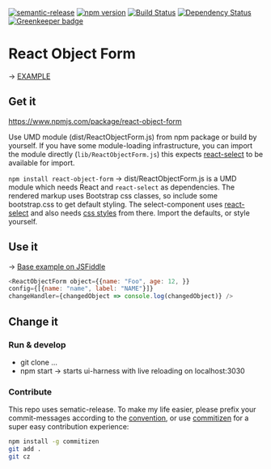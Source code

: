 [![semantic-release](https://img.shields.io/badge/%20%20%F0%9F%93%A6%F0%9F%9A%80-semantic--release-e10079.svg)](https://github.com/semantic-release/semantic-release)
[![npm version](https://badge.fury.io/js/react-object-form.svg)](https://badge.fury.io/js/react-object-form)
[![Build Status](https://travis-ci.org/fkretzer/react-object-form.svg?branch=master)](https://travis-ci.org/fkretzer/react-object-form)
[![Dependency Status](https://www.versioneye.com/user/projects/57d7c71dbf2b4b0050f30ae8/badge.svg)](https://www.versioneye.com/user/projects/57d7c71dbf2b4b0050f30ae8)
[![Greenkeeper badge](https://badges.greenkeeper.io/fkretzer/react-object-form.svg)](https://greenkeeper.io/)

# React Object Form



-> [EXAMPLE](https://jsfiddle.net/dhfsk/gfzpghun/)

## Get it

https://www.npmjs.com/package/react-object-form

Use UMD module (dist/ReactObjectForm.js) from npm package or build by yourself. If you have some module-loading infrastructure, you can import the module directly (`lib/ReactObjectForm.js`) this expects [react-select](https://github.com/JedWatson/react-select) to be available for import.

`npm install react-object-form` -> dist/ReactObjectForm.js is a UMD module which needs React and `react-select` as dependencies.
The rendered markup uses Bootstrap css classes, so include some bootstrap.css to get default styling. The select-component uses [react-select](https://github.com/JedWatson/react-select) and also needs [css styles](https://raw.githubusercontent.com/JedWatson/react-select/master/dist/react-select.css) from there. Import the defaults, or style yourself.

## Use it
-> [Base example on JSFiddle](https://jsfiddle.net/dhfsk/gfzpghun/)

```javascript
<ReactObjectForm object={{name: "Foo", age: 12, }} 
config={[{name: "name", label: "NAME"}]} 
changeHandler={changedObject => console.log(changedObject)} />
```

## Change it
### Run & develop
- git clone ...
- npm start -> starts ui-harness with live reloading on localhost:3030

### Contribute

This repo uses sematic-release. To make my life easier, please prefix your commit-messages according to the [convention](https://github.com/conventional-changelog/conventional-changelog-angular/blob/master/convention.md), or use [commitizen](https://commitizen.github.io/cz-cli/) for a super easy contribution experience:
```bash
npm install -g commitizen
git add .
git cz
```
